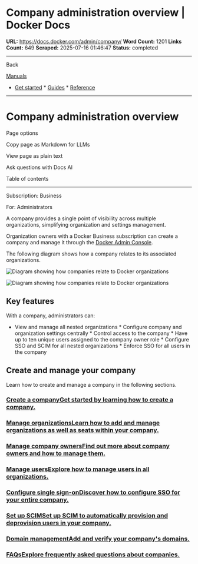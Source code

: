 # Company administration overview | Docker Docs

**URL:** https://docs.docker.com/admin/company/
**Word Count:** 1201
**Links Count:** 649
**Scraped:** 2025-07-16 01:46:47
**Status:** completed

---

Back

[Manuals](https://docs.docker.com/manuals/)

  * [Get started](https://docs.docker.com/get-started/)   * [Guides](https://docs.docker.com/guides/)   * [Reference](https://docs.docker.com/reference/)

* * *

# Company administration overview

Page options

Copy page as Markdown for LLMs

View page as plain text

Ask questions with Docs AI

Table of contents

* * *

Subscription: Business

For: Administrators

A company provides a single point of visibility across multiple organizations, simplifying organization and settings management.

Organization owners with a Docker Business subscription can create a company and manage it through the [Docker Admin Console](https://app.docker.com/admin).

The following diagram shows how a company relates to its associated organizations.

![Diagram showing how companies relate to Docker organizations](https://docs.docker.com/admin/images/docker-admin-structure.webp)

![Diagram showing how companies relate to Docker organizations](https://docs.docker.com/admin/images/docker-admin-structure.webp)

## Key features

With a company, administrators can:

  * View and manage all nested organizations   * Configure company and organization settings centrally   * Control access to the company   * Have up to ten unique users assigned to the company owner role   * Configure SSO and SCIM for all nested organizations   * Enforce SSO for all users in the company

## Create and manage your company

Learn how to create and manage a company in the following sections.

### [Create a companyGet started by learning how to create a company.](https://docs.docker.com/admin/company/new-company/)

### [Manage organizationsLearn how to add and manage organizations as well as seats within your company.](https://docs.docker.com/admin/company/organizations/)

### [Manage company ownersFind out more about company owners and how to manage them.](https://docs.docker.com/admin/company/owners/)

### [Manage usersExplore how to manage users in all organizations.](https://docs.docker.com/admin/company/users/)

### [Configure single sign-onDiscover how to configure SSO for your entire company.](https://docs.docker.com/security/for-admins/single-sign-on/)

### [Set up SCIMSet up SCIM to automatically provision and deprovision users in your company.](https://docs.docker.com/security/for-admins/provisioning/scim/)

### [Domain managementAdd and verify your company's domains.](https://docs.docker.com/security/for-admins/domain-management/)

### [FAQsExplore frequently asked questions about companies.](https://docs.docker.com/faq/admin/company-faqs/)
